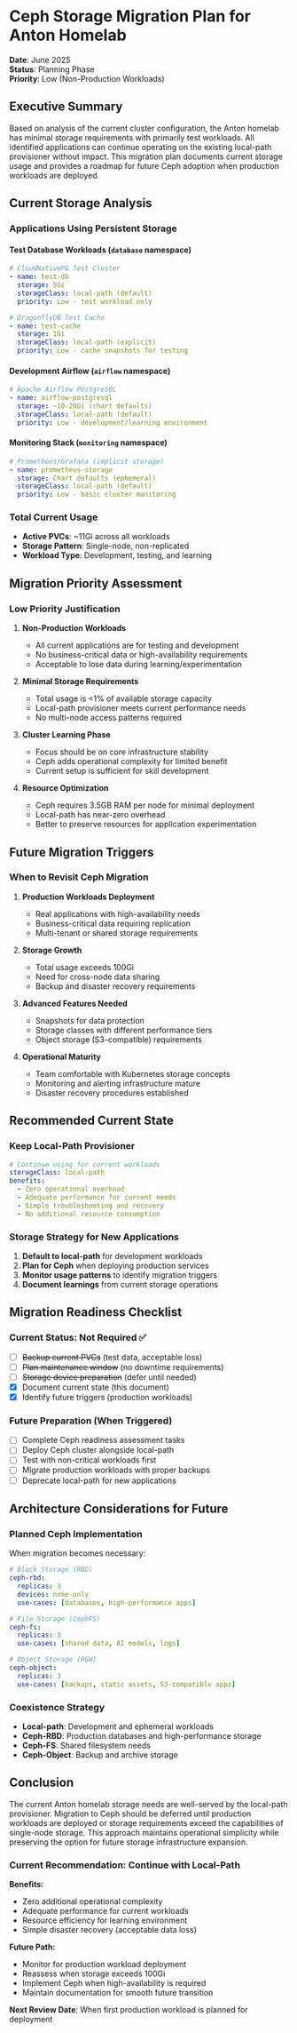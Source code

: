 # Ceph Storage Migration Plan for Anton Homelab

**Date**: June 2025  
**Status**: Planning Phase  
**Priority**: Low (Non-Production Workloads)

## Executive Summary

Based on analysis of the current cluster configuration, the Anton homelab has minimal storage requirements with primarily test workloads. All identified applications can continue operating on the existing local-path provisioner without impact. This migration plan documents current storage usage and provides a roadmap for future Ceph adoption when production workloads are deployed.

## Current Storage Analysis

### Applications Using Persistent Storage

#### Test Database Workloads (`database` namespace)
```yaml
# CloudNativePG Test Cluster
- name: test-db
  storage: 5Gi
  storageClass: local-path (default)
  priority: Low - test workload only

# DragonflyDB Test Cache  
- name: test-cache
  storage: 1Gi
  storageClass: local-path (explicit)
  priority: Low - cache snapshots for testing
```

#### Development Airflow (`airflow` namespace)
```yaml
# Apache Airflow PostgreSQL
- name: airflow-postgresql
  storage: ~10-20Gi (chart defaults)
  storageClass: local-path (default)
  priority: Low - development/learning environment
```

#### Monitoring Stack (`monitoring` namespace)
```yaml
# Prometheus/Grafana (implicit storage)
- name: prometheus-storage
  storage: Chart defaults (ephemeral)
  storageClass: local-path (default)
  priority: Low - basic cluster monitoring
```

### Total Current Usage
- **Active PVCs**: ~11Gi across all workloads
- **Storage Pattern**: Single-node, non-replicated
- **Workload Type**: Development, testing, and learning

## Migration Priority Assessment

### Low Priority Justification

1. **Non-Production Workloads**
   - All current applications are for testing and development
   - No business-critical data or high-availability requirements
   - Acceptable to lose data during learning/experimentation

2. **Minimal Storage Requirements**
   - Total usage is <1% of available storage capacity
   - Local-path provisioner meets current performance needs
   - No multi-node access patterns required

3. **Cluster Learning Phase**
   - Focus should be on core infrastructure stability
   - Ceph adds operational complexity for limited benefit
   - Current setup is sufficient for skill development

4. **Resource Optimization**
   - Ceph requires 3.5GB RAM per node for minimal deployment
   - Local-path has near-zero overhead
   - Better to preserve resources for application experimentation

## Future Migration Triggers

### When to Revisit Ceph Migration

1. **Production Workloads Deployment**
   - Real applications with high-availability needs
   - Business-critical data requiring replication
   - Multi-tenant or shared storage requirements

2. **Storage Growth**
   - Total usage exceeds 100Gi
   - Need for cross-node data sharing
   - Backup and disaster recovery requirements

3. **Advanced Features Needed**
   - Snapshots for data protection
   - Storage classes with different performance tiers
   - Object storage (S3-compatible) requirements

4. **Operational Maturity**
   - Team comfortable with Kubernetes storage concepts
   - Monitoring and alerting infrastructure mature
   - Disaster recovery procedures established

## Recommended Current State

### Keep Local-Path Provisioner

```yaml
# Continue using for current workloads
storageClass: local-path
benefits:
  - Zero operational overhead
  - Adequate performance for current needs
  - Simple troubleshooting and recovery
  - No additional resource consumption
```

### Storage Strategy for New Applications

1. **Default to local-path** for development workloads
2. **Plan for Ceph** when deploying production services
3. **Monitor usage patterns** to identify migration triggers
4. **Document learnings** from current storage operations

## Migration Readiness Checklist

### Current Status: Not Required ✅

- [ ] ~~Backup current PVCs~~ (test data, acceptable loss)
- [ ] ~~Plan maintenance window~~ (no downtime requirements)
- [ ] ~~Storage device preparation~~ (defer until needed)
- [x] Document current state (this document)
- [x] Identify future triggers (production workloads)

### Future Preparation (When Triggered)

- [ ] Complete Ceph readiness assessment tasks
- [ ] Deploy Ceph cluster alongside local-path
- [ ] Test with non-critical workloads first
- [ ] Migrate production workloads with proper backups
- [ ] Deprecate local-path for new applications

## Architecture Considerations for Future

### Planned Ceph Implementation

When migration becomes necessary:

```yaml
# Block Storage (RBD)
ceph-rbd:
  replicas: 3
  devices: nvme-only
  use-cases: [databases, high-performance apps]

# File Storage (CephFS)  
ceph-fs:
  replicas: 3
  use-cases: [shared data, AI models, logs]

# Object Storage (RGW)
ceph-object:
  replicas: 3
  use-cases: [backups, static assets, S3-compatible apps]
```

### Coexistence Strategy

- **Local-path**: Development and ephemeral workloads
- **Ceph-RBD**: Production databases and high-performance storage
- **Ceph-FS**: Shared filesystem needs
- **Ceph-Object**: Backup and archive storage

## Conclusion

The current Anton homelab storage needs are well-served by the local-path provisioner. Migration to Ceph should be deferred until production workloads are deployed or storage requirements exceed the capabilities of single-node storage. This approach maintains operational simplicity while preserving the option for future storage infrastructure expansion.

### Current Recommendation: **Continue with Local-Path**

**Benefits:**
- Zero additional operational complexity
- Adequate performance for current workloads  
- Resource efficiency for learning environment
- Simple disaster recovery (acceptable data loss)

**Future Path:**
- Monitor for production workload deployment
- Reassess when storage exceeds 100Gi
- Implement Ceph when high-availability is required
- Maintain documentation for smooth future transition

**Next Review Date**: When first production workload is planned for deployment